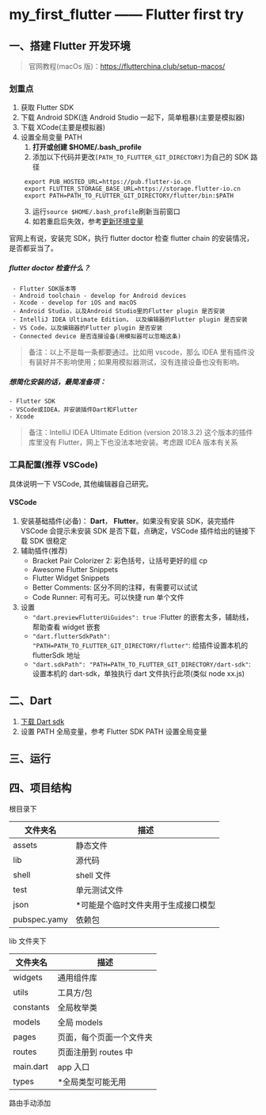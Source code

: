 # my_first_flutter —— Flutter first try

## 一、搭建 Flutter 开发环境

> 官网教程(macOs 版)：https://flutterchina.club/setup-macos/

### 划重点

1. 获取 Flutter SDK
2. 下载 Android SDK(连 Android Studio 一起下，简单粗暴)(主要是模拟器)
3. 下载 XCode(主要是模拟器)
4. 设置全局变量 PATH
   1. **打开或创建 \$HOME/.bash_profile**
   2. 添加以下代码并更改`[PATH_TO_FLUTTER_GIT_DIRECTORY]`为自己的 SDK 路径
   ```
    export PUB_HOSTED_URL=https://pub.flutter-io.cn
    export FLUTTER_STORAGE_BASE_URL=https://storage.flutter-io.cn
    export PATH=PATH_TO_FLUTTER_GIT_DIRECTORY/flutter/bin:$PATH
   ```
   3. 运行`source $HOME/.bash_profile`刷新当前窗口
   4. 如若重启后失效，参考[更新环境变量](https://flutterchina.club/setup-macos/)

官网上有说，安装完 SDK，执行 flutter doctor 检查 flutter chain 的安装情况，是否都妥当了。

##### flutter doctor 检查什么？

     - Flutter SDK版本等
     - Android toolchain - develop for Android devices
     - Xcode - develop for iOS and macOS
     - Android Studio，以及Android Studio里的Flutter plugin 是否安装
     - IntelliJ IDEA Ultimate Edition， 以及编辑器的Flutter plugin 是否安装
     - VS Code，以及编辑器的Flutter plugin 是否安装
     - Connected device 是否连接设备(用模拟器可以忽略这条)

> 备注：以上不是每一条都要通过。比如用 vscode，那么 IDEA 里有插件没有装好并不影响使用；如果用模拟器测试，没有连接设备也没有影响。

##### 想简化安装的话，最简准备项：

    - Flutter SDK
    - VSCode或IDEA，并安装插件Dart和Flutter
    - Xcode

> 备注：IntelliJ IDEA Ultimate Edition (version 2018.3.2) 这个版本的插件库里没有 Flutter，网上下也没法本地安装。考虑跟 IDEA 版本有关系

### 工具配置(推荐 VSCode)

具体说明一下 VSCode, 其他编辑器自己研究。

#### VSCode

1. 安装基础插件(必备)： **Dart**， **Flutter**。如果没有安装 SDK，装完插件 VSCode 会提示未安装 SDK 是否下载，点确定，VSCode 插件给出的链接下载 SDK 很稳定
2. 辅助插件(推荐)
   - Bracket Pair Colorizer 2: 彩色括号，让括号更好的组 cp
   - Awesome Flutter Snippets
   - Flutter Widget Snippets
   - Better Comments: 区分不同的注释，有需要可以试试
   - Code Runner: 可有可无。可以快捷 run 单个文件
3. 设置
   - `"dart.previewFlutterUiGuides": true` :Flutter 的嵌套太多，辅助线，帮助查看 widget 嵌套
   - `"dart.flutterSdkPath": "PATH=PATH_TO_FLUTTER_GIT_DIRECTORY/flutter"`: 给插件设置本机的 flutterSdk 地址
   - `"dart.sdkPath": "PATH=PATH_TO_FLUTTER_GIT_DIRECTORY/dart-sdk"`: 设置本机的 dart-sdk，单独执行 dart 文件执行此项(类似 node xx.js)

## 二、Dart

1. [下载 Dart sdk](https://dart.dev/get-dart)
2. 设置 PATH 全局变量，参考 Flutter SDK PATH 设置全局变量

## 三、运行

## 四、项目结构

根目录下

| 文件夹名     | 描述                                 |
| ------------ | ------------------------------------ |
| assets       | 静态文件                             |
| lib          | 源代码                               |
| shell        | shell 文件                           |
| test         | 单元测试文件                         |
| json         | \*可能是个临时文件夹用于生成接口模型 |
| pubspec.yamy | 依赖包                               |

lib 文件夹下

| 文件夹名  | 描述                     |
| --------- | ------------------------ |
| widgets   | 通用组件库               |
| utils     | 工具方/包                |
| constants | 全局枚举类               |
| models    | 全局 models              |
| pages     | 页面，每个页面一个文件夹 |
| routes    | 页面注册到 routes 中     |
| main.dart | app 入口                 |
| types     | \*全局类型可能无用       |

路由手动添加
